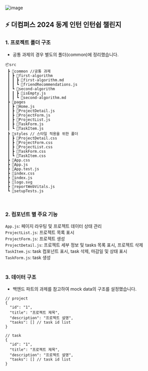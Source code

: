 ![image](https://github.com/user-attachments/assets/aaa89322-2351-484c-b742-868d20b422dd)

## ⚡️ 더컴퍼스 2024 동계 인턴 인턴쉽 챌린지 
### 1. 프로젝트 폴더 구조
* 공통 과제의 경우 별도의 폴더(common)에 정리했습니다.
```
📦src
 ┣ 📂common //공통 과제
 ┃ ┣ 📂first-algorithm
 ┃ ┃ ┣ 📜first-algorithm.md
 ┃ ┃ ┗ 📜friendRecommendations.js
 ┃ ┗ 📂second-algorithm
 ┃ ┃ ┣ 📜isEmpty.js
 ┃ ┃ ┗ 📜second-algorithm.md
 ┣ 📂pages
 ┃ ┣ 📜Home.js
 ┃ ┣ 📜ProjectDetail.js
 ┃ ┣ 📜ProjectForm.js
 ┃ ┣ 📜ProjectList.js
 ┃ ┣ 📜TaskForm.js
 ┃ ┗ 📜TaskItem.js
 ┣ 📂styles // 스타일 적용을 위한 폴더
 ┃ ┣ 📜ProjectDetail.css
 ┃ ┣ 📜ProjectForm.css
 ┃ ┣ 📜ProjectList.css
 ┃ ┣ 📜TaskForm.css
 ┃ ┗ 📜TaskItem.css
 ┣ 📜App.css
 ┣ 📜App.js
 ┣ 📜App.test.js
 ┣ 📜index.css
 ┣ 📜index.js
 ┣ 📜logo.svg
 ┣ 📜reportWebVitals.js
 ┗ 📜setupTests.js
```
<br>

### 2. 컴포넌트 별 주요 기능
`App.js`: 페이지 라우팅 및 프로젝트 데이터 상태 관리
<br/>
`ProjectList.js`: 프로젝트 목록 표시
<br/>
`ProjectForm.js`: 프로젝트 생성
<br/>
`ProjectDetail.js`: 프로젝트 세부 정보 및 tasks 목록 표시, 프로젝트 삭제
<br/>
`TaskItem.js`: task 컴포넌트 표시, task 삭제, 마감일 및 상태 표시
<br/>
`TaskForm.js`: task 생성
<br/>
<br/>

### 3. 데이터 구조
* 백엔드 파트의 과제를 참고하여 mock data의 구조를 설정했습니다. 
```
// project
{
  "id": "1",
  "title": "프로젝트 제목",
  "description": "프로젝트 설명",
  "tasks": [] // task id list
}
```

```
// task
{
  "id": "1",
  "title": "프로젝트 제목",
  "description": "프로젝트 설명",
  "tasks": [] // task id list
}
```